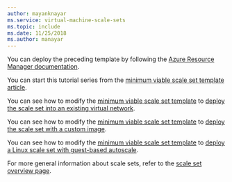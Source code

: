 ```yaml
---
author: mayanknayar
ms.service: virtual-machine-scale-sets
ms.topic: include
ms.date: 11/25/2018
ms.author: manayar
---
```

You can deploy the preceding template by following the [Azure Resource Manager documentation](../articles/azure-resource-manager/resource-group-template-deploy.md).

You can start this tutorial series from the [minimum viable scale set template article](../articles/virtual-machine-scale-sets/virtual-machine-scale-sets-mvss-start.md).

You can see how to modify the [minimum viable scale set template](../articles/virtual-machine-scale-sets/virtual-machine-scale-sets-mvss-start.md) to [deploy the scale set into an existing virtual network](../articles/virtual-machine-scale-sets/virtual-machine-scale-sets-mvss-existing-vnet.md).

You can see how to modify the [minimum viable scale set template](../articles/virtual-machine-scale-sets/virtual-machine-scale-sets-mvss-start.md) to [deploy the scale set with a custom image](../articles/virtual-machine-scale-sets/virtual-machine-scale-sets-mvss-custom-image.md).

You can see how to modify the [minimum viable scale set template](../articles/virtual-machine-scale-sets/virtual-machine-scale-sets-mvss-start.md) to [deploy a Linux scale set with guest-based autoscale](../articles/virtual-machine-scale-sets/virtual-machine-scale-sets-mvss-guest-based-autoscale-linux.md).

For more general information about scale sets, refer to the [scale set overview page](../articles/virtual-machine-scale-sets/virtual-machine-scale-sets-overview.md).
